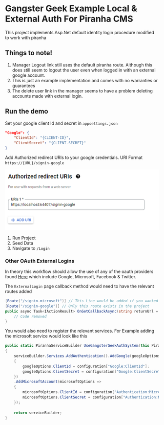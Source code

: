# Gangster Geek Example Local &amp; External Auth For Piranha CMS
This project implements Asp.Net default identity login procedure modified to work with piranha
## Things to note!
1. Manager Logout link still uses the default piranha route. Although this does still seem to logout the user even when logged in with an external google account.
2. This is just an example implementation and comes with no warranties or guarantees
3. The delete user link in the manager seems to have a problem deleting accounts made with external login.

## Run the demo
Set your google client Id and secret in `appsettings.json`

```json
"Google": {
    "ClientId": "{CLIENT-ID}",
    "ClientSecret": "{CLIENT-SECRET}"
}
```

Add Authorized redirect URIs to your google credentials. URI Format `https://{URL}/signin-google`

![Google Credentials Redirect Uri](/images/RedirectUri.png) 

1. Run Project
2. Seed Data
3. Navigate to `/Login`


### Other OAuth External Logins
In theory this workflow should allow the use of any of the oauth providers found [Here](https://docs.microsoft.com/en-us/aspnet/core/security/authentication/social/google-logins?view=aspnetcore-6.0) which include Google, Microsoft, Facebook &amp; Twitter.

The `ExternalLogin` page callback method would need to have the relevant routes added

``` c#
[Route("/signin-microsoft")] // This Line would be added if you wanted to use microsoft accounts for login
[Route("/signin-google")] // Only this route exists in the project
public async Task<IActionResult> OnGetCallbackAsync(string returnUrl = null, string remoteError = null){
    // Code removed
}
```

You would also need to register the relevant services. For Example adding the microsoft service would look like this

```c#
public static PiranhaServiceBuilder UseGangsterGeekAuthSystem(this PiranhaServiceBuilder serviceBuilder, IConfiguration configuration)
{
    serviceBuilder.Services.AddAuthentication().AddGoogle(googleOptions =>
    {
        googleOptions.ClientId = configuration["Google:ClientId"];
        googleOptions.ClientSecret = configuration["Google:ClientSecret"];
    })
    .AddMicrosoftAccount(microsoftOptions =>
    {
        microsoftOptions.ClientId = configuration["Authentication:Microsoft:ClientId"];
        microsoftOptions.ClientSecret = configuration["Authentication:Microsoft:ClientSecret"];
    });

    return serviceBuilder;
}
```
